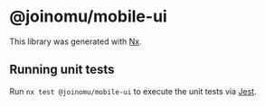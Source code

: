 # @joinomu/mobile-ui

This library was generated with [Nx](https://nx.dev).

## Running unit tests

Run `nx test @joinomu/mobile-ui` to execute the unit tests via [Jest](https://jestjs.io).
